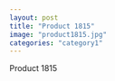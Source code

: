```yaml
---
layout: post
title: "Product 1815"
image: "product1815.jpg"
categories: "category1"
---
```

Product 1815
